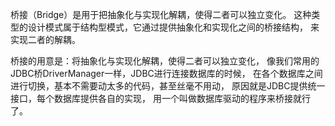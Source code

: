 桥接（Bridge）是用于把抽象化与实现化解耦，使得二者可以独立变化。
这种类型的设计模式属于结构型模式，它通过提供抽象化和实现化之间的桥接结构，
来实现二者的解耦。

桥接的用意是：将抽象化与实现化解耦，使得二者可以独立变化，
像我们常用的JDBC桥DriverManager一样，JDBC进行连接数据库的时候，
在各个数据库之间进行切换，基本不需要动太多的代码，甚至丝毫不用动，
原因就是JDBC提供统一接口，每个数据库提供各自的实现，
用一个叫做数据库驱动的程序来桥接就行了。